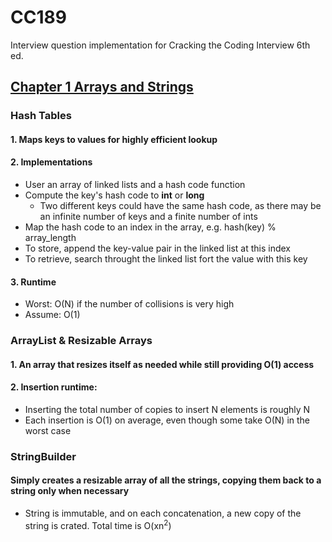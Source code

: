 # CC189
Interview question implementation for Cracking the Coding Interview 6th ed.

## [Chapter 1 Arrays and Strings](./src/chapter1/)

### Hash Tables
#### 1. Maps keys to values for highly efficient lookup
#### 2. Implementations
- User an array of linked lists and a hash code function
- Compute the key's hash code to **int** or **long**
  - Two different keys could have the same hash code, as there may be an infinite number of keys and a finite number of ints
- Map the hash code to an index in the array, e.g. hash(key) % array_length
- To store, append the key-value pair in the linked list at this index
- To retrieve, search throught the linked list fort the value with this key
#### 3. Runtime
- Worst: O(N) if the number of collisions is very high
- Assume: O(1)

### ArrayList & Resizable Arrays
#### 1. An array  that resizes itself as needed while still providing O(1) access
#### 2. Insertion runtime:
- Inserting the total number of copies to insert N elements is roughly N
- Each insertion is O(1) on average, even though some take O(N) in the worst case

### StringBuilder
#### Simply creates a resizable array of all the strings, copying them back to a string only when necessary
- String is immutable, and on each concatenation, a new copy of the string is crated. Total time is O(xn<sup>2</sup>)


